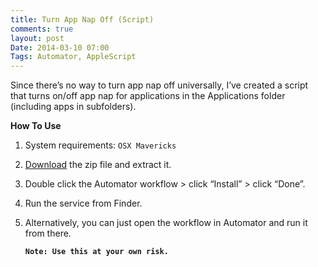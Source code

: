 ```yaml
---
title: Turn App Nap Off (Script)
comments: true
layout: post
Date: 2014-03-10 07:00
Tags: Automator, AppleScript
---
```


Since there’s no way to turn app nap off universally, I’ve created a script that turns on/off app nap for applications in the Applications folder (including apps in subfolders).

**How To Use**

1. System requirements: `OSX Mavericks`

1. <a href="https://www.dropbox.com/s/c1xfepbdz1fdqaw/Turn%20ON%20%7C%20OFF%20App%20Nap.workflow.zip" target="_blank">Download</a> the zip file and extract it.

2. Double click the Automator workflow > click “Install” > click “Done”.

4. Run the service from Finder.

5. Alternatively, you can just open the workflow in Automator and run it from there.

	**`Note: Use this at your own risk.`**